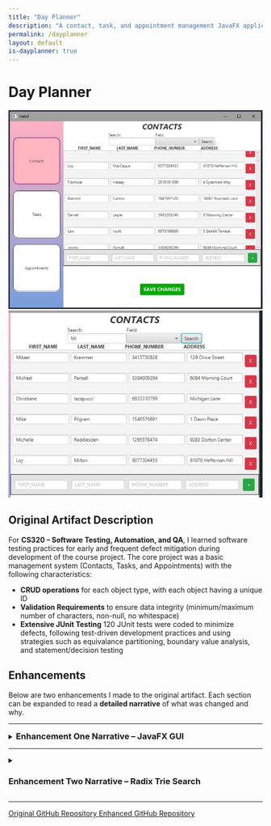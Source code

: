 ```yaml
---
title: "Day Planner"
description: "A contact, task, and appointment management JavaFX application"
permalink: /dayplanner
layout: default
is-dayplanner: true
---
```


# Day Planner

![Day Planner Contacts Screen with Editable Fields for Each Attribute](/assets/images/dayplanner-contacts.jpg)
![Day Planner Contacts Screen Search Results for "Mi" Prefix](/assets/images/dayplanner-contacts-prefixsearch.jpg)
## Original Artifact Description

For **CS320 – Software Testing, Automation, and QA**, I learned software testing practices for early and frequent defect mitigation during development of the course project. The core project was a basic management system (Contacts, Tasks, and Appointments) with the following characteristics:

- **CRUD operations** for each object type, with each object having a unique ID 
- **Validation Requirements** to ensure data integrity (minimum/maximum number of characters, non-null, no whitespace)  
- **Extensive JUnit Testing** 120 JUnit tests were coded to minimize defects, following test-driven development practices and using strategies such as equivalance partitioning, boundary value analysis, and statement/decision testing

## Enhancements
Below are two enhancements I made to the original artifact. Each section can be expanded to read a **detailed narrative** of what was changed and why.

---

<details>
   <summary><h3 style="display:inline">Enhancement One Narrative – JavaFX GUI</h3></summary>
   <h4>Artifact Description</h4>

   <p>The artifact I’ve enhanced is Day Planner,  a JavaFX GUI application created from modifications to an original project made as part of my coursework for CS320: Software Testing, Automation, and QA. The original project was a basic service management system for different object types–Contact, Task, and Appointment with Cread, Read, Update, and Delete operations with input validation based on object attribute constraints. It also included extensive JUnit testing with 120 tests to ensure the reliability of its functionality. 
   My enhancement transforms the original project into a fully functional user-facing application by adding a GUI built with JavaFX that allows users to interact with the system. This GUI includes separated screens for managing Contacts, Tasks, and Appointments, featuring editable data tables and persistent data storage through CSV files, improving the system’s usability and testing capabilities.</p>

   <h4>Justification of Enhancements</h4>

   <p>I’ve included this artifact in my ePortfolio because it is a prime example of my skills related to Software Engineering/Design, a critical area I want to showcase. I’ve enhanced this artifact because the original was strong in functionality and testing, but it lacked usability and user testing capabilities. Enhancing it with a user interface allowed me to demonstrate key software development skills through the additional components, aligning it with professional software engineering standards.</p>

   <p>The JavaFX GUI components provide users with screens for managing Contacts, Tasks, and Appointments, showcasing my ability to implement effective user interfaces and understanding of reusable and modular UI design with components like <i>TableView</i>, which dynamically generates data rows for any data object with functional controls. Object storage persistence is achieved by including components like <i>ServiceFileUtil</i> and the <i>CsvSerializable</i> interface, showcasing my ability to handle file input or output by writing <i>Appointment</i>, <i>Contact</i>, and <i>Task</i> objects into CSV files and reading them back into the program. GUI elements are organized into <i>controller</i> and <i>UI</i> packages, separating UI logic from business logic using controllers like <i>ContactController</i> and views like <i>ContactView</i>, demonstrating my ability to design and integrate a separation of backend and frontend components. Reusability utilities like <i>InputValidator</i> were created to demonstrate input validation and error handling skills within the system, preventing invalid data from being stored and processed by the application.</p>

   <p>By including these enhancements, I’ve significantly improved the usability of the system while achieving maintainability and modularization, making it a valuable addition to my ePortfolio.</p>

   <h4>Course Outcomes Achieved</h4>

   <p>I’ve developed the enhancement with the intention to meet the course outcomes outlined in this capstone course. 
   Building Collaborative Environments - The project’s code includes detailed documentation through JavaDoc comments, and the code is hosted on GitHub to enable contributors to make decisions and contributions regarding the project. Thorough modularity and readable code further encourage future collaboration.</p>
   <ul>
     <li><b>Professional Communication</b> - Documentation provides clear communication for technical users, however, to best meet this outcome, I intend to add audience-friendly communication in the GUI, including descriptive error messages for invalid input or additional navigation messages. I will also add a README for all audiences explaining usage and enhancement details.</li>
     <li><b>Designing and Evaluating Computing Solutions</b> - The project balances trade-offs between performance and persistence by using memory-based storage for speed during runtime and file-based storage for data persistence, demonstrating an understanding of computing solution standards and involved trade-offs.</li>
     <li><b>Utilizing Innovative Techniques and Tools</b> - Industry standard tools like JavaFX for UI development and Java library classes like <i>BufferedReader</i> and <i>BufferedWriter</i> for file handling are utilized to implement the enhancement and efficiently add value to this project.</li>
   </ul>

   <h4>Enhancement Process Reflection</h4>

   <p>Enhancing this project was a very challenging process that I began by planning my enhancements to improve user interaction and system scalability. First, in designing the architecture for the JavaFX application, I structured it into module components with individual view and controller classes for each major screen and screen component. Learning to effectively separate UI logic from backend service was initially challenging. However, through research and development, I learned to delegate UI responsibilities to View classes and business logic to Controller classes, separating frontend and backend to create a maintainable architecture.</p>

   <p>I encountered challenges in implementing reusable components like the <i>TableView</i> class, which dynamically creates a data table with editable fields specific to each object type. Reusable components required an understanding of Java generics and interfaces. Implementing '<i>F extends Enum&lt;F&gt;</i>' in the <i>Entity</i> class enabled dynamic field handling, which was key to my learning of flexible code structure and streamlining integration of other object types. File-based persistence introduced additional challenges, as I had to develop an understanding of file I/O. I designed a custom CSV file I/O system for parsing files, rather than relying on external libraries, to deepen my understanding of these operations and build confidence, though it added time constraints to the project.</p>

   <p>Throughout development, time management was a recurring challenge. Each challenge provided significant time constraints that I could not fully accommodate, so despite completing core functionalities, I could not implement the advanced features I planned, like CSS styling and unit tests for GUI components. I also have additions to make to the functionality of the appointment management screen and user-facing error messages. Seeking guidance from online communities revealed strongly held conflicting opinions, emphasizing the need to critically evaluate advice in a timely manner. Going forward, especially when faced with time constraints, I will be sure to focus on time-efficient coding by using additional libraries for common utilities like CSV file parsing, input validation and sanitization, ID generation, etc. when appropriate.</p> 
</details>

---

<details>
   <summary> <h3>Enhancement Two Narrative – Radix Trie Search</h3> </summary>
   <h4>Artifact Description</h4>

   <p>For the second enhancement, I’ve extended the object lookup capabilities of the service classes to enable efficient searches by any attribute such as <i>firstName</i>, <i>lastName</i>, <i>phone</i>, or <i>address</i> for <i>Contact</i>, using a prefix search algorithm that can return all results that start with the specified prefix. To achieve this, the service class uses a custom Radix tree (also compact trie) data structure, which efficiently indexes object attributes for optimized searching with prefix-based retrieval.</p>

   <h4>Justification of Enhancements</h4>

   <p>This artifact is ideal for inclusion in my ePortfolio because it demonstrates my ability to implement advanced data structures to enhance an existing artifact and benefit from optimized algorithms. The original artifact had limited search functionality, relying only on HashMaps for ID-based lookups. To improve this, I implemented a search functionality in the application that allows a user to search for objects using a full or partial match and specifying the field to search by (such as first name, last name, etc.), which required implementing a custom data structure. By developing the Radix Tree data structure, I’ve showcased my ability to implement a data structure that prioritizes fast retrieval while balancing space complexity. Choosing the data structure and implementing the CompactTrie class, which I will describe in the Enhancement Process Reflection section, requires skills in understanding the time and space complexity of different operations and evaluating them to choose the ideal structure and search algorithm for my application. I’ve demonstrated these skills by successfully implementing a radix tree data structure and prefix search algorithm, which allowed me to add search functionality to the JavaFX GUI by integrating these modules–another skill demonstrating the ability to implement user-facing features.</p> 

   <p>Overall, by using every attribute of each object as a search key to provide fast search functionality with partial string lookups, this enhancement directly improves the usability and efficiency of the application.</p> 

   <h4>Course Outcomes Achieved</h4>
   <p> I’ve developed the enhancement to meet the course outcomes outlined in this capstone course.</p> 
   <ul>
      <li><b>Building Collaborative Environments</b> - The project, hosted on Github to allow future contributors to review and improve the code, also features comprehensive Javadoc documentation and inline comments for all classes and methods, ensuring future readability and clarity for others and myself.  This enhancement builds upon previous documentation by including documentation in the CompactTrie and SearchView classes.</li>
      <li><b>Professional Communication</b> - Updated documentation throughout the additions explains the process to achieve a specific goal and the improvements made. Improvements made to the GUI’s style and labeling communicate to the user not only the new search functionality, but also any important error messages regarding invalid input that need to be addressed with red outlining or text for invalid fields. </li>
      <li><b>Designing and Evaluating Computing Solutions</b> - The original HashMap retrieval is limited to average constant <i>O(1)</i> lookups. It cannot be used to look up an object's other attributes without creating a new HashMap for each attribute with entries for each attribute. Throughout development, I’ve analyzed trade-offs of other data structures until selecting the Radix Tree data structure, with a search complexity of <i>O(k)</i>, where <i>k</i> is the search key's length. </li>
      <li><b>Utilizing Innovative Techniques and Tools</b> - Trie data structures and compact tries (Radix tree) are innovative data structure techniques that are commonly implemented in computing due to prefix-based searches for applications like text autocompletion, file path navigation, IP routing, and so on. I’ve utilized these data structures in my application for the same benefits of efficient prefix lookup.</li>
   </ul>

   <h4>Enhancement Process Reflection</h4>

   <b>Problems with BSTs</b>

   <p>I initially planned to use a Binary Search Tree (BST) for searching objects by attributes, where each node in the tree stored the field and attribute value as a key (“Michael” for FIRST_NAME), a reference to the object, a left child node (with a key that is &lt;= the parent key) and a right child node (with a key that is &gt; the parent key). Naively, I thought BSTs could handle prefix searches by locating the first matching node (“Michael” when searching “Mich”) and traversing both subtrees to collect only continuous nodes that start with the prefix. After fully implementing the BST, I discovered the flaw in this is that a non-matching middle node could separate two matches, disrupting the continuous range. This match is missed unless I traverse the entire BST, which degrades the search time complexity to <i>O(N)</i>, leading me to explore alternative structures.</p>

   <b>Radix Trees to the Rescue</b>
   <p> <img src="assets/images/trie-example.jpg" alt="An example of a compact trie representing the words Michael, Mike, and Michelle." style="float: right; margin:1rem; width:150px;"/> Through research, I discovered that Trie structures were better suited for my use case and were designed to handle prefixes, breaking each word into character nodes where the hierarchical path forms a word. The figure on the right, generated with the USFCA Trie Visualizer, shows this structure. Searching “Mi,” we locate the “I” node and descendant paths are valid matches (“MIKE,” “MICHAEL,” and “MICHELLE”). However, with potentially thousands of stored attributes and considering some fields like address contain up to 50 characters, there would be an excessive space complexity.</p>
   <div style="clear: both;"></div>
   <p><img src="assets/images/compact-trie-example.jpg" alt="An example of a compact trie representing the words Michael, Mike, and Michelle." style="float: left; margin:1rem; width:300px;" />A Compact Trie (Radix Tree) improves on this by merging common prefixes into single nodes, significantly decreasing the space overhead, though implementation is more complex.</p>
   <div style="clear: both;"></div>

   <b>Challenges in Implementing a Radix Tree</b>

   <p>Handling object storage and field associations was a challenge because multiple objects can have the same attribute value, one object can have duplicate attributes across fields, and searches can be field-specific. To address this, I ensured each word-end node (representing full attributes, the green nodes in the figure) stores a map of fields to all associated objects.</p>
   <ul>
      <li>
         <b>Object Insertion</b>
         <p>To insert an object into the trie, every attribute is inserted. I’ve developed the algorithm to:</p>
         <ol>
            <li>Start at the root and traverse nodes matching portions of the attribute until the following</li>
            <li>If an exact match is found, the object is added to that node’s data</li>
            <li>If a node partially matches the attribute, it is split at the shared portion (when inserting “Michelle” when “Michael” exists, it is split into “Mich” with “ael” and “elle” as children.)</li>
            <li>If no further match exists, a new child is created, storing the remainder of the attribute</li>
         </ol>
         <p>Following this algorithm, the average to worst-case insertion is <i>O(k)</i> time complexity, where k is the length of the attribute. I faced challenges implementing the node splitting, leading to loops in the node pointers due to new nodes pointing back at themselves, but through extensive debug print statements to track insertions, I resolved this issue.</p>
      </li>
      <li>
         <b>Object Deletion</b>
         <p>Each attribute of an object is deleted from the Radix Tree using the following process:</p>
         <ol>
            <li>Recursively traverse the trie until the word-end for the attribute is found</li>
            <li>Remove the object from the field data. If the node still has data, it remains. If the node has no data but a single child, merge the child with the node. If there are no nodes or children, it is deleted</li>
            <li>If the node should be deleted, remove its reference from its parent node. If the parent now has only one child, merge that child with the parent.</li> 
         </ol>
         <p>Node deletion also has a worst-case <i>O(k)</i> time complexity due to only having to traverse each character of the word if each character is a node. This method was the most difficult to implement due to challenges such as keeping a parent node reference when merging when necessary. Implementing this function recursively was the most understandable way of passing references. </p>
      </li>
      <li>
         <b>Prefix Search Implementation</b>
         <p>The goal of creating this data structure, a prefix search algorithm, was the most simplistic to implement, using the following process:</p>
         <ol>
            <li>Traverse until the first node that represents the prefix being searched is found.</li>
            <li>Traverse all of that node’s descendants using a DFS algorithm, storing all objects</li>
            <li>Return the results as a set of objects.</li>
         </ol>
         <p>The prefix search also has an efficient lookup time complexity of <i>O(k + m)</i>, where m is the number of results starting with the prefix.</p>
      </li>
   </ul> 
   <p>While Binary Search Trees are generally more efficient in time and space, exploring and implementing Compact Tries was a beneficial experience in my understanding of the trade-offs and benefits of different data structures, such as the benefit of prefix-based searches. By choosing Radix trees over standard trees, many of these operations are likely to run much faster with a best-case <i>O(1)</i> time complexity due to the compression of nodes. Overall, I was glad to acquire knowledge of such data structures, ultimately providing a deeper understanding of algorithmic problem-solving and data structure implementation.</p>
</details>

---

<a href="https://github.com/Halfwitz/CS320-JUnit-Project" class="btn-dark"> Original GitHub Repository </a>
<a href="https://github.com/Halfwitz/DayPlanner" class="btn-dark"> Enhanced GitHub Repository </a>

